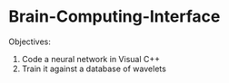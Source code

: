 # Brain-Computing-Interface

Objectives:

1. Code a neural network in Visual C++
2. Train it against a database of wavelets
